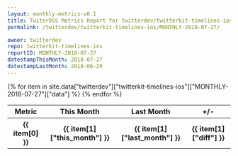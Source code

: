 ```yaml
---
layout: monthly-metrics-v0.1
title: TwiterOSS Metrics Report for twitterdev/twitterkit-timelines-ios | MONTHLY-2018-07-27 | 2018-07-27
permalink: /twitterdev/twitterkit-timelines-ios/MONTHLY-2018-07-27/

owner: twitterdev
repo: twitterkit-timelines-ios
reportID: MONTHLY-2018-07-27
datestampThisMonth: 2018-07-27
datestampLastMonth: 2018-06-29
---
```


<table style="width: 100%">
    <tr>
        <th>Metric</th>
        <th>This Month</th>
        <th>Last Month</th>
        <th>+/-</th>
    </tr>
    {% for item in site.data["twitterdev"]["twitterkit-timelines-ios"]["MONTHLY-2018-07-27"]["data"] %}
    <tr>
        <th>{{ item[0] }}</th>
        <th>{{ item[1]["this_month"] }}</th>
        <th>{{ item[1]["last_month"] }}</th>
        <th>{{ item[1]["diff"] }}</th>
    </tr>
    {% endfor %}
</table>

